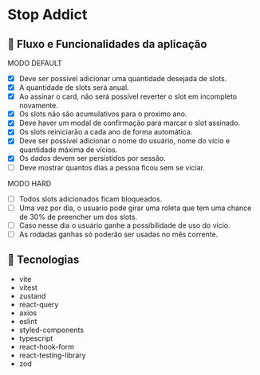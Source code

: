 # **Stop Addict**

## 📝 **Fluxo e Funcionalidades da aplicação**

MODO DEFAULT

- [x] Deve ser possivel adicionar uma quantidade desejada de slots.
- [x] A quantidade de slots será anual.
- [x] Ao assinar o card, não será possível reverter o slot em incompleto novamente.
- [x] Os slots não são acumulativos para o proximo ano.
- [x] Deve haver um modal de confirmação para marcar o slot assinado.
- [x] Os slots reiniciarão a cada ano de forma automática.
- [x] Deve ser possível adicionar o nome do usuário, nome do vício e quantidade máxima de vícios.
- [x] Os dados devem ser persistidos por sessão.
- [ ] Deve mostrar quantos dias a pessoa ficou sem se viciar.

MODO HARD

- [ ] Todos slots adicionados ficam bloqueados.
- [ ] Uma vez por dia, o usuario pode girar uma roleta que tem uma chance de 30% de preencher um dos slots.
- [ ] Caso nesse dia o usuário ganhe a possibilidade de uso do vício.
- [ ] As rodadas ganhas só poderâo ser usadas no mês corrente.

## 🚀 **Tecnologias**

- vite
- vitest
- zustand
- react-query
- axios
- eslint
- styled-components
- typescript
- react-hook-form
- react-testing-library
- zod
